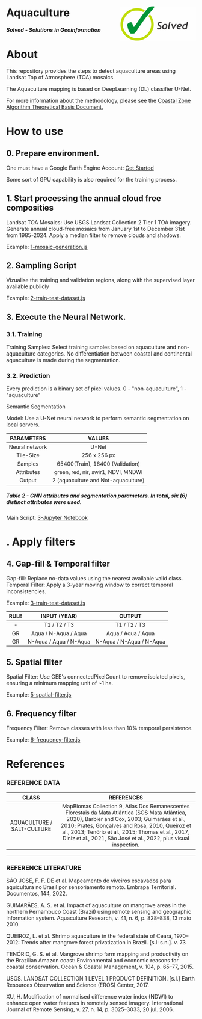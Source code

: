 <div class="fluid-row" id="header">
    <div id="column">
        <div class = "blocks">
            <img src='./misc/solved-logo.jpeg' height='auto' width='200' align='right'>
        </div>
    </div>
    <h1 class="title toc-ignore">Aquaculture</h1>
    <h4 class="author"><em>Solved - Solutions in Geoinformation</em></h4>
</div>

# About
This repository provides the steps to detect aquaculture areas using Landsat Top of Atmosphere (TOA) mosaics.

The Aquaculture mapping is based on DeepLearning (DL) classifier U-Net.

For more information about the methodology, please see the [Coastal Zone Algorithm Theoretical Basis Document.](https://brasil.mapbiomas.org/wp-content/uploads/sites/4/2024/08/Coastal-Zone-Appendix-ATBD-Collection-9.docx.pdf)

# How to use
## 0. Prepare environment.
One must have a Google Earth Engine Account: [Get Started](https://earthengine.google.com)

Some sort of GPU capability is also required for the training process.


## 1. Start processing the annual cloud free composities
Landsat TOA Mosaics:
        Use USGS Landsat Collection 2 Tier 1 TOA imagery.
        Generate annual cloud-free mosaics from January 1st to December 31st from 1985-2024.
        Apply a median filter to remove clouds and shadows.

Example: [1-mosaic-generation.js](./1-mosaic-generation.js)

## 2. Sampling Script
Vizualise the training and validation regions, along with the supervised layer available publicly

Example: [2-train-test-dataset.js](./2-train-test-dataset.js)

## 3. Execute the Neural Network.
### 3.1. Training
Training Samples:
        Select training samples based on aquaculture and non-aquaculture categories.
        No differentiation between coastal and continental aquaculture is made during the segmentation.

### 3.2. Prediction
Every prediction is a binary set of pixel values. 0 - "non-aquaculture", 1 - "aquaculture"

Semantic Segmentation

Model:
Use a U-Net neural network to perform semantic segmentation on local servers.

| PARAMETERS   |   VALUES|
|:------------:|:-------:|
Neural network | U-Net |
Tile-Size      | 256 x 256 px |
Samples        | 65400(Train), 16400 (Validation)|
Attributes     | green, red, nir, swir1, NDVI, MNDWI|
Output         | 2 (aquaculture and Not-aquaculture)|

##### Table 2 - CNN attributes and segmentation parameters. In total, six (6) distinct attributes were used.

Main Script: [3-Jupyter Notebook](./3-mb10_aquaculture.ipynb)

# . Apply filters
## 4. Gap-fill & Temporal filter
Gap-fill: Replace no-data values using the nearest available valid class.
Temporal Filter: Apply a 3-year moving window to correct temporal inconsistencies.

Example: [3-train-test-dataset.js](./3-train-test-dataset.js)

|RULE| INPUT (YEAR) | OUTPUT|
|:--:|:------------:|:-----:|
| - | T1 / T2 / T3 | T1 / T2 / T3 |
| GR| Aqua / N-Aqua / Aqua | Aqua / Aqua / Aqua |
| GR| N-Aqua / Aqua / N-Aqua | N-Aqua / N-Aqua / N-Aqua

## 5. Spatial filter
Spatial Filter: Use GEE's connectedPixelCount to remove isolated pixels, ensuring a minimum mapping unit of ~1 ha.

Example: [5-spatial-filter.js](./5-spatial-filter.js)

## 6. Frequency filter
Frequency Filter: Remove classes with less than 10% temporal persistence.

Example: [6-frequency-filter.js](./6-frequency-filter.js)

# References
### REFERENCE DATA

|CLASS | REFERENCES|
|:----:|:---------:|
|AQUACULTURE / SALT-CULTURE|MapBiomas Collection 9, Atlas Dos Remanescentes Florestais da Mata Atlântica (SOS Mata Atlântica, 2020), Barbier and Cox, 2003; Guimarães et al., 2010; Prates, Gonçalves and Rosa, 2010, Queiroz et al., 2013; Tenório et al., 2015; Thomas et al., 2017, Diniz et al., 2021, São José et al., 2022, plus visual inspection.


--- 

### REFERENCE LITERATURE
SÃO JOSÉ, F. F. DE et al. Mapeamento de viveiros escavados para aquicultura no Brasil por sensoriamento remoto. Embrapa Territorial. Documentos, 144, 2022.

GUIMARÃES, A. S. et al. Impact of aquaculture on mangrove areas in the northern Pernambuco Coast (Brazil) using remote sensing and geographic information system. Aquaculture Research, v. 41, n. 6, p. 828–838, 13 maio 2010. 

QUEIROZ, L. et al. Shrimp aquaculture in the federal state of Ceará, 1970–2012: Trends after mangrove forest privatization in Brazil. [s.l: s.n.]. v. 73

TENÓRIO, G. S. et al. Mangrove shrimp farm mapping and productivity on the Brazilian Amazon coast: Environmental and economic reasons for coastal conservation. Ocean & Coastal Management, v. 104, p. 65–77, 2015. 

USGS. LANDSAT COLLECTION 1 LEVEL 1 PRODUCT DEFINITION. [s.l.] Earth Resources Observation and Science (EROS) Center, 2017. 

XU, H. Modification of normalised difference water index (NDWI) to enhance open water features in remotely sensed imagery. International Journal of Remote Sensing, v. 27, n. 14, p. 3025–3033, 20 jul. 2006. 
 
